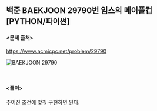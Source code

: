 ## 백준 BAEKJOON 29790번 임스의 메이플컵 [PYTHON/파이썬]

#### <문제 출처><br>
https://www.acmicpc.net/problem/29790

![BAEKJOON 29790](https://blog.kakaocdn.net/dn/lvA1g/btstX79XTvR/upd9FCBD3AHtEZzC1MeFkK/img.png)

<br>

#### <풀이><br>

주어진 조건에 맞춰 구현하면 된다.